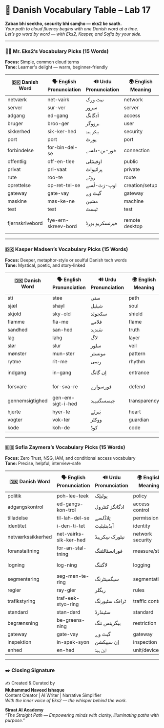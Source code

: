 
# 📘 Danish Vocabulary Table – Lab 17  
**Zaban bhi seekho, security bhi samjho — eks2 ke saath.**  
_Your path to cloud fluency begins with one Danish word at a time._  
_Let’s go word by word — with Eks2, Kasper, and Sofia by your side._

---

### 👨‍💼 Mr. Eks2’s Vocabulary Picks (15 Words)  
**Focus:** Simple, common cloud terms  
**Tone:** Learner's delight — warm, beginner-friendly

| 🇩🇰 Danish Word | 🗣️ English Pronunciation | 🔊 Urdu Pronunciation | 🌍 English Meaning | 🇵🇰 Urdu Meaning | 🇮🇳 Roman Hindi |
|----------------|--------------------------|------------------------|--------------------|------------------|----------------|
| netværk        | net-vairk                | نیٹ ورک              | network            | نیٹ ورک          | netvaark       |
| server         | sur-ver                  | سرور                  | server             | سرور             | sarvar         |
| adgang         | ed-gang                  | اَدگانگ               | access             | رسائی            | pravesh        |
| bruger         | broo-ger                 | برووگر                | user               | صارف             | upyogakarta    |
| sikkerhed      | sik-ker-hed              | سِکر ہید              | security           | سیکیورٹی         | suraksha       |
| port           | port                      | پورٹ                  | port               | پورٹ             | port           |
| forbindelse    | for-bin-del-se           | فور-بن-دلسے          | connection         | کنکشن            | sambandh       |
| offentlig      | off-en-tlee              | اوفینٹلی              | public             | عوامی            | sarvajanik     |
| privat         | pri-vaat                 | پرائیواٹ              | private            | نجی              | niji           |
| rute           | roo-te                   | روٹے                  | route              | راستہ            | raasta         |
| oprettelse     | op-ret-tel-se            | اوپ-رَٹ-لَسے          | creation/setup     | تخلیق            | sthaapna       |
| gateway        | gate-vay                 | گیٹ وے                | gateway            | گیٹ وے           | getve          |
| maskine        | mas-ke-ne                | مشین                  | machine            | مشین             | machine        |
| test           | test                     | ٹیسٹ                  | test               | جانچ              | pariksha       |
| fjernskrivebord| fye-ern-skreev-bord      | فیرنسکریو بورڈ       | remote desktop     | ریموٹ ڈیسک ٹاپ   | door-desktop   |

---

### 🇩🇰 Kasper Madsen’s Vocabulary Picks (15 Words)  
**Focus:** Deeper, metaphor-style or soulful Danish tech words  
**Tone:** Mystical, poetic, and story-linked  

| 🇩🇰 Danish Word | 🗣️ English Pronunciation | 🔊 Urdu Pronunciation | 🌍 English Meaning | 🇵🇰 Urdu Meaning | 🇮🇳 Roman Hindi |
|----------------|--------------------------|------------------------|--------------------|------------------|----------------|
| sti            | stee                     | ستی                   | path               | راہ              | raasta         |
| sjæl           | shayl                    | شیئیل                 | soul               | روح              | aatma          |
| skjold         | sky-old                  | سکجولد               | shield             | ڈھال              | dhal           |
| flamme         | fla-me                   | فلامے                | flame              | شعلہ             | aag            |
| sandhed        | san-hed                  | سَندہِد               | truth              | سچ               | satya          |
| lag            | lahg                     | لاگ                  | layer              | پرت              | parat          |
| slør           | slur                     | سلور                  | veil               | پردہ             | parda          |
| mønster        | mun-ster                 | مونستر                | pattern            | نمونہ            | namuna         |
| rytme          | rit-me                   | رِتمی                 | rhythm             | تال              | lehra          |
| indgang        | in-gang                  | اِن گانگ              | entrance           | داخلی راستہ      | pravesh dwar   |
| forsvare       | for-sva-re               | فورسوارے             | defend             | دفاع کرنا         | raksha karna   |
| gennemsigtighed| gen-em-sigt-i-hed        | جینمسگتیہید          | transparency       | شفافیت           | paaradarsita   |
| hjerte         | hyer-te                  | یَیرٹے               | heart              | دل               | dil            |
| vogter         | vok-ter                  | ووکٹر                | guardian           | نگہبان           | rakshak        |
| kode           | koh-de                   | کوڈ                   | code               | کوڈ              | sanket         |

---

### 🇪🇸 Sofia Zaymera’s Vocabulary Picks (15 Words)  
**Focus:** Zero Trust, NSG, IAM, and conditional access vocabulary  
**Tone:** Precise, helpful, interview-safe  

| 🇩🇰 Danish Word | 🗣️ English Pronunciation | 🔊 Urdu Pronunciation | 🌍 English Meaning | 🇵🇰 Urdu Meaning | 🇮🇳 Roman Hindi |
|----------------|--------------------------|------------------------|--------------------|------------------|----------------|
| politik        | poh-lee-teek             | پولیٹِک               | policy             | پالیسی           | niti           |
| adgangskontrol | ed-gangs-kon-trol        | ادگانگز کنٹرول        | access control     | رسائی کنٹرول     | pravesh niyantran |
| tilladelse     | til-lah-del-se           | تِلاڈَلسے             | permission         | اجازت             | anumati        |
| identitet      | i-den-ti-tet             | آیڈینٹیٹیٹ           | identity           | شناخت             | pahchaan        |
| netværkssikkerhed| net-vairks-sik-ker-hed | نیٹورک سِکرہیڈ        | network security   | نیٹ ورک سیکیورٹی | jaal suraksha   |
| foranstaltning | for-an-stal-tning        | فورانسٹالٹننگ         | measure/step       | اقدام             | kadam          |
| logning        | log-ning                 | لاگننگ               | logging            | لاگ ریکارڈنگ      | record banana   |
| segmentering   | seg-men-te-ring           | سیگمینٹرنگ           | segmentation       | تقسیم             | vibhaajan      |
| regler         | ray-gler                 | ریگلر                 | rules              | قواعد             | niyam          |
| trafikstyring  | traf-eek-styo-ring       | ٹرافک سٹیورنگ        | traffic control    | ٹریفک کنٹرول     | yaatra niyantran |
| standard       | stan-dard                | سٹینڈرڈ              | standard           | معیار             | maanak         |
| begrænsning    | be-graens-ning           | بیگرینس ننگ          | restriction        | پابندی            | seema bandhan  |
| gateway        | gate-vay                 | گیٹ وے                | gateway            | دروازہ            | dwaarpat       |
| inspektion     | in-spek-syon             | اِن سپیکشن           | inspection         | جانچ پڑتال         | jaanch          |
| enhed          | en-hed                   | این ہیڈ               | unit/device        | آلہ               | yantra         |

---

### ✒️ Closing Signature

✍️ Created & Curated by  
**Muhammad Naveed Ishaque**  
Content Creator | AI Writer | Narrative Simplifier  
_With the inner voice of Eks2 — the whisper behind the work._

**Siraat AI Academy**  
_“The Straight Path — Empowering minds with clarity, illuminating paths with purpose.”_
